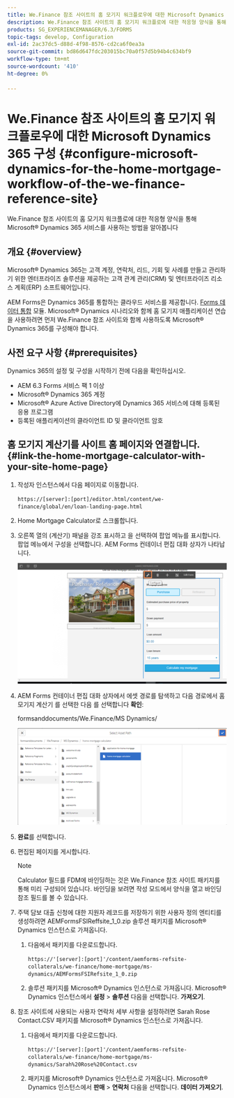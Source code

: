 ```yaml
---
title: We.Finance 참조 사이트의 홈 모기지 워크플로우에 대한 Microsoft Dynamics 365 구성
description: We.Finance 참조 사이트의 홈 모기지 워크플로에 대한 적응형 양식을 통해 Microsoft&reg; Dynamics 365 서비스를 사용하는 방법을 알아봅니다.
products: SG_EXPERIENCEMANAGER/6.3/FORMS
topic-tags: develop, Configuration
exl-id: 2ac37dc5-d88d-4f98-8576-cd2ca6f0ea3a
source-git-commit: bd86d647fdc203015bc70a0f57d5b94b4c634bf9
workflow-type: tm+mt
source-wordcount: '410'
ht-degree: 0%

---
```


# We.Finance 참조 사이트의 홈 모기지 워크플로우에 대한 Microsoft Dynamics 365 구성 {#configure-microsoft-dynamics-for-the-home-mortgage-workflow-of-the-we-finance-reference-site}

We.Finance 참조 사이트의 홈 모기지 워크플로에 대한 적응형 양식을 통해 Microsoft® Dynamics 365 서비스를 사용하는 방법을 알아봅니다

## 개요 {#overview}

Microsoft® Dynamics 365는 고객 계정, 연락처, 리드, 기회 및 사례를 만들고 관리하기 위한 엔터프라이즈 솔루션을 제공하는 고객 관계 관리(CRM) 및 엔터프라이즈 리소스 계획(ERP) 소프트웨어입니다.

AEM Forms은 Dynamics 365를 통합하는 클라우드 서비스를 제공합니다. [Forms 데이터 통합](/help/forms/using/data-integration.md) 모듈. Microsoft® Dynamics 시나리오와 함께 홈 모기지 애플리케이션 연습을 사용하려면 먼저 We.Finance 참조 사이트와 함께 사용하도록 Microsoft® Dynamics 365를 구성해야 합니다.

## 사전 요구 사항 {#prerequisites}

Dynamics 365의 설정 및 구성을 시작하기 전에 다음을 확인하십시오.

* AEM 6.3 Forms 서비스 팩 1 이상
* Microsoft® Dynamics 365 계정
* Microsoft® Azure Active Directory에 Dynamics 365 서비스에 대해 등록된 응용 프로그램
* 등록된 애플리케이션의 클라이언트 ID 및 클라이언트 암호

## 홈 모기지 계산기를 사이트 홈 페이지와 연결합니다. {#link-the-home-mortgage-calculator-with-your-site-home-page}

1. 작성자 인스턴스에서 다음 페이지로 이동합니다.

   `https://[server]:[port]/editor.html/content/we-finance/global/en/loan-landing-page.html`

1. Home Mortgage Calculator로 스크롤합니다.
1. 오른쪽 열의 (계산기) 패널을 강조 표시하고 을 선택하여 팝업 메뉴를 표시합니다. 팝업 메뉴에서 구성을 선택합니다. AEM Forms 컨테이너 편집 대화 상자가 나타납니다.

   ![calculatorconfigurepanel](assets/calculatorconfigurepanel.png)

1. AEM Forms 컨테이너 편집 대화 상자에서 에셋 경로를 탐색하고 다음 경로에서 홈 모기지 계산기 를 선택한 다음 를 선택합니다 **확인**:

   formsanddocuments/We.Finance/MS Dynamics/

   ![selectassetpath](assets/selectassetpath.png)

1. **완료**&#x200B;를 선택합니다.
1. 편집된 페이지를 게시합니다.

   >[!NOTE]
   >
   >Calculator 필드를 FDM에 바인딩하는 것은 We.Finance 참조 사이트 패키지를 통해 미리 구성되어 있습니다. 바인딩을 보려면 작성 모드에서 양식을 열고 바인딩 참조 필드를 볼 수 있습니다.

1. 주택 담보 대출 신청에 대한 지원자 레코드를 저장하기 위한 사용자 정의 엔티티를 생성하려면 AEMFormsFSIReffsite_1_0.zip 솔루션 패키지를 Microsoft® Dynamics 인스턴스로 가져옵니다.

   1. 다음에서 패키지를 다운로드합니다.

      `https://'[server]:[port]'/content/aemforms-refsite-collaterals/we-finance/home-mortgage/ms-dynamics/AEMFormsFSIRefsite_1_0.zip`

   1. 솔루션 패키지를 Microsoft® Dynamics 인스턴스로 가져옵니다. Microsoft® Dynamics 인스턴스에서 **설정** > **솔루션** 다음을 선택합니다. **가져오기**.

1. 참조 사이트에 사용되는 사용자 연락처 세부 사항을 설정하려면 Sarah Rose Contact.CSV 패키지를 Microsoft® Dynamics 인스턴스로 가져옵니다.

   1. 다음에서 패키지를 다운로드합니다.

      `https://'[server]:[port]'/content/aemforms-refsite-collaterals/we-finance/home-mortgage/ms-dynamics/Sarah%20Rose%20Contact.csv`

   1. 패키지를 Microsoft® Dynamics 인스턴스로 가져옵니다. Microsoft® Dynamics 인스턴스에서 **판매** > **연락처** 다음을 선택합니다. **데이터 가져오기**.
